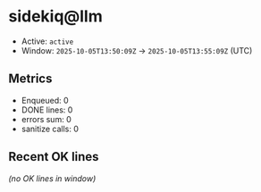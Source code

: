 # sidekiq@llm

- Active: `active`
- Window: `2025-10-05T13:50:09Z` → `2025-10-05T13:55:09Z` (UTC)

## Metrics
- Enqueued: 0
- DONE lines: 0
- errors sum: 0
- sanitize calls: 0

## Recent OK lines
_(no OK lines in window)_
